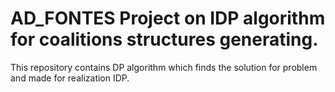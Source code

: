# AD_FONTES Project on IDP algorithm for coalitions structures generating.
  This repository contains DP algorithm which finds the solution for problem
    and made for realization IDP.
